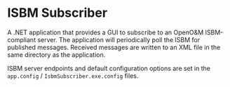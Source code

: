 # ISBM Subscriber

A .NET application that provides a GUI to subscribe to an OpenO&M ISBM-compliant server. The application will periodically poll the ISBM for published messages. Received messages are written to an XML file in the same directory as the application.

ISBM server endpoints and default configuration options are set in the `app.config` / `IsbmSubscriber.exe.config` files.
